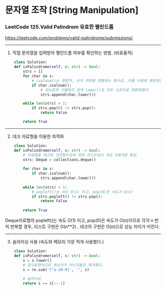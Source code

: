 # 문자열 조작 [String Manipulation]


### LeetCode 125.Valid Palindrom 유효한 팰린드롬

<https://leetcode.com/problems/valid-palindrome/submissions/>

----
1. 직접 문자열을 입력받아 팰린드롬 여부를 확인하는 방법.  (비효율적)

```Python   
    class Solution:
    def isPalindrome(self, s: str) -> bool:
        strs = []
        for char in s:
            # isalnum()는 영문자, 숫자 여부를 판별하는 함수로, 이를 이용해 해당하는 문자만 추가했다.
            if char.isalnum():
                # 대소문자 구별하지 않게 lower()로 모두 소문자로 변환해줬다.
                strs.append(char.lower())

        while len(strs) > 1:
            if strs.pop(0) != strs.pop():
                return False

        return True
```
----

2. 데크 자료형을 이용한 최적화
```Python
    class Solution:
    def isPalindrome(self, s: str) -> bool:
        # 자료형을 데크로 선언함으로써 위의 리스트보다 속도 5배가량 향상.
        strs: Deque = collections.deque()
            
        for char in s:
            if char.isalnum():
                strs.append(char.lower())
                
        while len(strs) > 1:
            # popleft()는 속도 O(1) 이고, pop(0)은 속도가 O(n)
            if strs.popleft() != strs.pop():
                return False
            
        return True
```

Deque자료형의 popleft()는 속도 O(1) 이고, pop(0)은 속도가 O(n)이므로 각각 n 번씩 반복할 경우,
리스트 구현은 O(n**2) , 데크의 구현은 O(n)으로 성능 차이가 커진다.


-----

3. 슬라이싱 사용 (속도와 메모리 가장 적게 사용했다.)

```Python
    class Solution:
    def isPalindrome(self, s: str) -> bool:
        s = s.lower()
        # 정규표현식으로 영숫자가 아닌것들은 제거했다.
        s = re.sub('[^a-z0-9]', '', s)
        
        # 슬라이싱
        return s == s[::-1] 
```